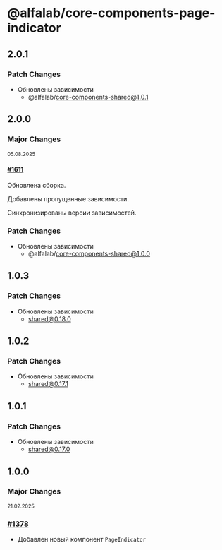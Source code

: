 # @alfalab/core-components-page-indicator

## 2.0.1

### Patch Changes

-   Обновлены зависимости
    -   @alfalab/core-components-shared@1.0.1

## 2.0.0

### Major Changes

<sup><time>05.08.2025</time></sup>

#### [#1611](https://github.com/core-ds/core-components/pull/1611)

Обновлена сборка.

Добавлены пропущенные зависимости.

Синхронизированы версии зависимостей.

### Patch Changes

-   Обновлены зависимости
    -   @alfalab/core-components-shared@1.0.0

## 1.0.3

### Patch Changes

-   Обновлены зависимости
    -   shared@0.18.0

## 1.0.2

### Patch Changes

-   Обновлены зависимости
    -   shared@0.17.1

## 1.0.1

### Patch Changes

-   Обновлены зависимости
    -   shared@0.17.0

## 1.0.0

### Major Changes

<sup><time>21.02.2025</time></sup>

### [#1378](https://github.com/core-ds/core-components/pull/1378)

-   Добавлен новый компонент `PageIndicator`
